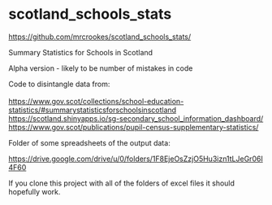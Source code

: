 # scotland_schools_stats					
https://github.com/mrcrookes/scotland_schools_stats/  <br/>								
								
Summary Statistics for Schools in Scotland  <br/>
								
Alpha version - likely to be number of mistakes in code	 <br/>							
								
Code to disintangle data from:  <br/>								
https://www.gov.scot/collections/school-education-statistics/#summarystatisticsforschoolsinscotland  <br/>
https://scotland.shinyapps.io/sg-secondary_school_information_dashboard/  <br/>
https://www.gov.scot/publications/pupil-census-supplementary-statistics/ <br/>					
								
Folder of some spreadsheets of the output data:  <br/>

https://drive.google.com/drive/u/0/folders/1F8EjeOsZzjO5Hu3izn1tLJeGr06I4F60  <br/>

If you clone this project with all of the folders of excel files it should hopefully work.
